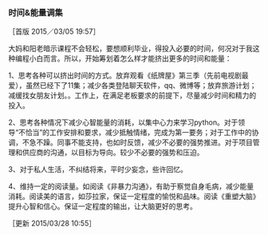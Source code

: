### 时间&能量调集
   
 ［首版 2015／03/05 19:57］  


大妈和阳老暗示课程不会轻松，要想顺利毕业，得投入必要的时间，何况对于我这种编程小白而言。所以，开始筹划着怎么样才能挤出更多的时间和能量：  

1、思考各种可以挤出时间的方式。放弃观看《纸牌屋》第三季（先前电视剧最爱），虽然已经下了11集；减少各类登陆聊天软件，qq、微博等；放弃旅游计划；减缓找女朋友计划。。工作上，在满足老板要求的前提下，尽量减少时间和精力的投入。

2、思考各种情况下减少心智能量的消耗，以集中心力来学习python。对于领导“不恰当”的工作安排和要求，减少抵触情绪，完成为第一要务；对于工作中的协调，不急不躁。同事不能支持，也如时反馈，减少不必要的强势推进。对于项目管理和供应商的沟通，以目标为导向。较少不必要的强势和压迫。

3、对于私人生活，不纠结将来，平时少妄念，些许回忆。

4、维持一定的阅读量。如阅读《非暴力沟通》，有助于察觉自身毛病，减少能量消耗。阅读美的语言，如莎拉家，保证一定程度的愉悦和品味。阅读《重塑大脑》提升心智和信心。保证一定程度的输出，让大脑更好的思考。   

［更新 2015/03/28 10:55］
